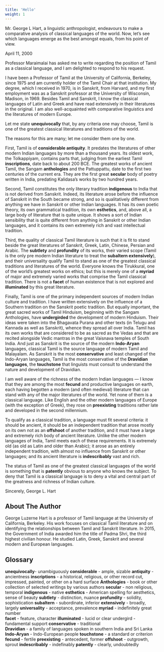 ```yaml
---
title: 'Hello'
weight: 1
---
```


Mr. George L Hart, a linguistic anthropologist, endeavours to make a comparative analysis of classical languages of the world. Now, let’s see which languages emerge as the best amongst equals, from his point of view. 

April 11, 2000 

Professor Maraimalai has asked me to write regarding the position of Tamil as a classical language, and I am delighted to respond to his request. 

I have been a Professor of Tamil at the University of California, Berkeley, since 1975 and am currently holder of the Tamil Chair at that institution. My degree, which I received in 1970, is in Sanskrit, from Harvard, and my first employment was as a Sanskrit professor at the University of Wisconsin, Madison, in 1969. Besides Tamil and Sanskrit, I know the classical languages of Latin and Greek and have read extensively in their literatures in the original. I am also well-acquainted with comparative linguistics and the literatures of modern Europe. 

Let me state **unequivocally** that, by any criteria one may choose, Tamil is one of the greatest classical literatures and traditions of the world. 

The reasons for this are many; let me consider them one by one. 

First, Tamil is of **considerable antiquity**. It predates the literatures of other modern Indian languages by more than a thousand years. Its oldest work, the Tolkappiyam, contains parts that, judging from the earliest Tamil **inscriptions**, date back to about 200 BCE. The greatest works of ancient Tamil, the Sangam **anthologies** and the Pattuppattu, date to the first two centuries of the current era. They are the first great **secular** body of poetry written in India, predating Kalidasa’s works by two hundred years.

Second, Tamil constitutes the only literary tradition **indigenous** to India that is not derived from Sanskrit. Indeed, its literature arose before the influence of Sanskrit in the South became strong, and so is qualitatively different from anything we have in Sanskrit or other Indian languages. It has its own poetic theory, its own grammatical tradition, its own **esthetics**, and, above all, a large body of literature that is quite unique. It shows a sort of Indian sensibility that is quite different from anything in Sanskrit or other Indian languages, and it contains its own extremely rich and vast intellectual tradition.

Third, the quality of classical Tamil literature is such that it is fit to stand beside the great literatures of Sanskrit, Greek, Latin, Chinese, Persian and Arabic. The **subtlety** and **profundity** of its works, their varied scope (Tamil is the only pre modern Indian literature to treat the **subaltern extensively**), and their universality qualify Tamil to stand as one of the greatest classical traditions and literatures of the world. Everyone knows the Tirukkural, one of the world’s greatest works on ethics; but this is merely one of a **myriad** of major and extremely varied works that comprise the Tamil classical tradition. There is not a **facet** of human existence that is not explored and **illuminated** by this great literature.

Finally, Tamil is one of the primary independent sources of modern Indian culture and tradition. I have written extensively on the influence of a Southern tradition on the Sanskrit poetic tradition. But equally important, the great sacred works of Tamil Hinduism, beginning with the Sangam Anthologies, have **undergirded** the development of modern Hinduism. Their ideas were taken into the Bhagavata Purana and other texts (in Telugu and Kannada as well as Sanskrit), whence they spread all over India. Tamil has its own works that are considered to be as sacred as the Vedas and that are recited alongside Vedic mantras in the great Vaisnava temples of South India. And just as Sanskrit is the source of the modern **Indo-Aryan** languages, classical Tamil is the source language of modern Tamil and Malayalam. As Sanskrit is the most **conservative** and least changed of the Indo-Aryan languages, Tamil is the most conservative of the **Dravidian languages**, the **touchstone** that linguists must consult to understand the nature and development of Dravidian.

I am well aware of the richness of the modern Indian languages — I know that they are among the most **fecund** and productive languages on earth, each having begotten a modern (and often medieval) literature that can stand with any of the major literatures of the world. Yet none of them is a classical language. Like English and the other modern languages of Europe (with the exception of Greek), they rose on **preexisting** traditions rather late and developed in the second millennium.

To qualify as a classical tradition, a language must fit several criteria: it should be ancient, it should be an independent tradition that arose mostly on its own not as an **offshoot** of another tradition, and it must have a large and extremely rich body of ancient literature. Unlike the other modern languages of India, Tamil meets each of these requirements. It is extremely old (as old as Latin and older than Arabic); it arose as an entirely independent tradition, with almost no influence from Sanskrit or other languages; and its ancient literature is **indescribably** vast and rich. 

The status of Tamil as one of the greatest classical languages of the world is something that is **patently** obvious to anyone who knows the subject. To deny that Tamil is a classical language is to deny a vital and central part of the greatness and richness of Indian culture. 

Sincerely, 
George L. Hart

## About The Author
George Luzerne Hart is a professor of Tamil language at the University of California, Berkeley. His work focuses on classical Tamil literature and on identifying the relationships between Tamil and Sanskrit literature. In 2015, the Government of India awarded him the title of Padma Shri, the third highest civilian honour. He studied Latin, Greek, Sanskrit and several modern and European languages.

## Glossary
**unequivocally**- unambiguously 
**considerable** - ample, sizable 
**antiquity** - ancientness 
**inscriptions** - a historical, religious, or other record cut, impressed, painted, or other on a hard surface 
**Anthologies** - book or other collection of selected writings by various authors 
**secular** - non religious, temporal
**indigenous** - native 
**esthetics** - American spelling for aesthetics, sense of beauty 
**subtlety** - distinction, nuance 
**profundity** - solidity, sophistication 
**subaltern** - subordinate, inferior 
**extensively** - broadly, largely 
**universality** - acceptance, prevalence 
**myriad** - indefinitely great number  
**facet** - feature, character 
**illuminated** - lucid or clear undergird - fundamental support 
**conservative** - traditional  
**Dravidian** - a family of languages spoken in southern India and Sri Lanka 
**Indo-Aryan** - Indo-European people 
**touchstone** - a standard or criterion 
**fecund** - fertile 
**preexisting** - antecedent, former 
**offshoot** - outgrowth, sprout 
**indescribably** - indefinably 
**patently** - clearly, undoubtedly

